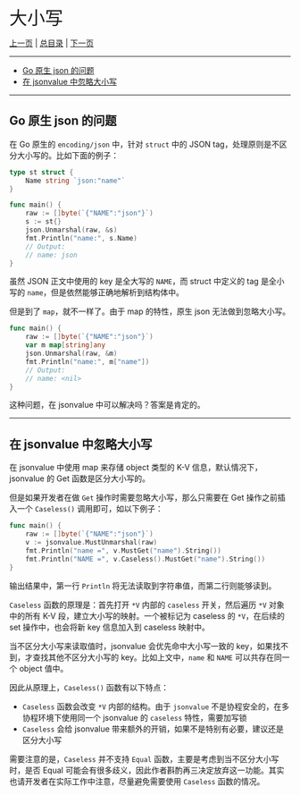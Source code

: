 <font size=6>大小写</font>

[上一页](./07_iteration.md) | [总目录](./README.md) | [下一页](./09_conversion.md)

---

- [Go 原生 json 的问题](#go-原生-json-的问题)
- [在 jsonvalue 中忽略大小写](#在-jsonvalue-中忽略大小写)

---

## Go 原生 json 的问题

在 Go 原生的 `encoding/json` 中，针对 `struct` 中的 JSON tag，处理原则是不区分大小写的。比如下面的例子：

```go
type st struct {
    Name string `json:"name"`
}

func main() {
    raw := []byte(`{"NAME":"json"}`)
    s := st{}
    json.Unmarshal(raw, &s)
    fmt.Println("name:", s.Name)
    // Output:
    // name: json
}
```

虽然 JSON 正文中使用的 key 是全大写的 `NAME`，而 struct 中定义的 tag 是全小写的 `name`，但是依然能够正确地解析到结构体中。

但是到了 `map`，就不一样了。由于 map 的特性，原生 json 无法做到忽略大小写。

```go
func main() {
    raw := []byte(`{"NAME":"json"}`)
    var m map[string]any
    json.Unmarshal(raw, &m)
    fmt.Println("name:", m["name"])
    // Output:
    // name: <nil>
}
```

这种问题，在 jsonvalue 中可以解决吗？答案是肯定的。

---

## 在 jsonvalue 中忽略大小写

在 jsonvalue 中使用 map 来存储 object 类型的 K-V 信息，默认情况下，jsonvalue 的 Get 函数是区分大小写的。

但是如果开发者在做 `Get` 操作时需要忽略大小写，那么只需要在 Get 操作之前插入一个 `Caseless()` 调用即可，如以下例子：

```go
func main() {
    raw := []byte(`{"NAME":"json"}`)
    v := jsonvalue.MustUnmarshal(raw)
    fmt.Println("name =", v.MustGet("name").String())
    fmt.Println("NAME =", v.Caseless().MustGet("name").String())
}
```

输出结果中，第一行 `Println` 将无法读取到字符串值，而第二行则能够读到。

`Caseless` 函数的原理是：首先打开 `*V` 内部的 `caseless` 开关，然后遍历 `*V` 对象中的所有 K-V 段，建立大小写的映射。一个被标记为 caseless 的 `*V`，在后续的 set 操作中，也会将新 key 信息加入到 caseless 映射中。

当不区分大小写来读取值时，jsonvalue 会优先命中大小写一致的 key，如果找不到，才查找其他不区分大小写的 key。比如上文中，`name` 和 `NAME` 可以共存在同一个 object 值中。

因此从原理上，`Caseless()` 函数有以下特点：

- `Caseless` 函数会改变 `*V` 内部的结构。由于 `jsonvalue` 不是协程安全的，在多协程环境下使用同一个 jsonvalue 的 `caseless` 特性，需要加写锁
- `Caseless` 会给 jsonvalue 带来额外的开销，如果不是特别有必要，建议还是区分大小写

需要注意的是，`Caseless` 并不支持 `Equal` 函数，主要是考虑到当不区分大小写时，是否 Equal 可能会有很多歧义，因此作者斟酌再三决定放弃这一功能。其实也请开发者在实际工作中注意，尽量避免需要使用 `Caseless` 函数的情况。
